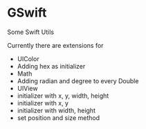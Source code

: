 GSwift
======

Some Swift Utils

Currently there are extensions for

* UIColor
 * Adding hex as initializer
* Math
 * Adding radian and degree to every Double
* UIView
 * initializer with x, y, width, height
 * initializer with x, y
 * initializer with width, height
 * set position and size method
